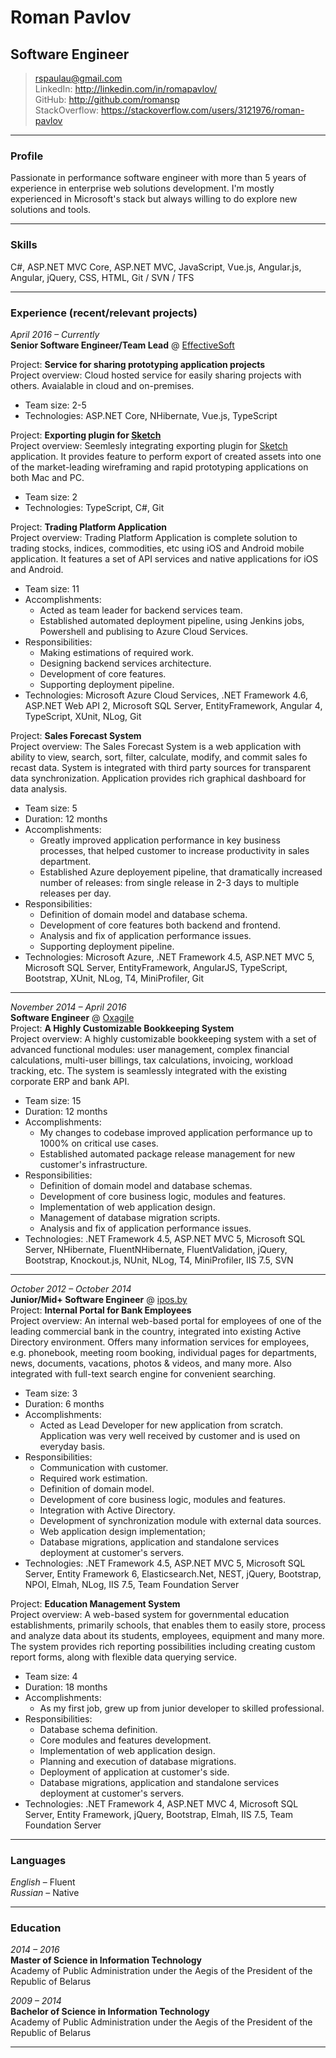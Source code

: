 <link rel="stylesheet" href="markdown.css" />

# Roman Pavlov
## Software Engineer

> [rspaulau@gmail.com](rspaulau@gmail.com)  
> LinkedIn: http://linkedin.com/in/romapavlov/  
> GitHub: http://github.com/romansp  
> StackOverflow: https://stackoverflow.com/users/3121976/roman-pavlov

------

### Profile

Passionate in performance software engineer with more than 5 years of experience in enterprise web solutions development. I'm mostly experienced in Microsoft's stack but always willing to do explore new solutions and tools.

------

### Skills

C#, ASP.NET MVC Core, ASP.NET MVC, JavaScript, Vue.js, Angular.js, Angular, jQuery, CSS, HTML, Git / SVN / TFS

------

### Experience (recent/relevant projects)

*April 2016 &ndash; Currently*  
**Senior Software Engineer/Team Lead** @ [EffectiveSoft](https://effectivesoft.com) 

Project: **Service for sharing prototyping application projects**  
Project overview: Cloud hosted service for easily sharing projects with others. Avaialable in cloud and on-premises.
* Team size: 2-5
* Technologies: ASP.NET Core, NHibernate, Vue.js, TypeScript 

Project: **Exporting plugin for [Sketch](https://sketchapp.com)**  
Project overview: Seemlesly integrating exporting plugin for [Sketch](https://sketchapp.com) application. It provides feature to perform export of created assets into one of the market-leading wireframing and rapid prototyping applications on both Mac and PC.   
* Team size: 2
* Technologies: TypeScript, C#, Git 

Project: **Trading Platform Application**  
Project overview: Trading Platform Application is complete solution to trading stocks, indices, commodities, etc using iOS and Android mobile application. It features a set of API services and native applications for iOS and Android.   
* Team size: 11
* Accomplishments:
  * Acted as team leader for backend services team.
  * Established automated deployment pipeline, using Jenkins jobs, Powershell and publising to Azure Cloud Services.
* Responsibilities:
  * Making estimations of required work.
  * Designing backend services architecture.
  * Development of core features.
  * Supporting deployment pipeline.
* Technologies: Microsoft Azure Cloud Services, .NET Framework 4.6, ASP.NET Web API 2, Microsoft SQL Server, EntityFramework, Angular 4, TypeScript, XUnit, NLog, Git 

Project: **Sales Forecast System**  
Project overview: The Sales Forecast System is a web application with ability to view, search, sort, filter, calculate, modify, and commit sales fo recast data. System is integrated with third party sources for transparent data synchronization. Application provides rich graphical dashboard for data analysis.
* Team size: 5
* Duration: 12 months
* Accomplishments:
  * Greatly improved application performance in key business processes, that helped customer to increase productivity in sales department.
  * Established Azure deployement pipeline, that dramatically increased number of releases: from single release in 2-3 days to multiple releases per day.
* Responsibilities:
  * Definition of domain model and database schema.
  * Development of core features both backend and frontend.
  * Analysis and fix of application performance issues.  
  * Supporting deployment pipeline.
* Technologies: Microsoft Azure, .NET Framework 4.5, ASP.NET MVC 5, Microsoft SQL Server, EntityFramework, AngularJS, TypeScript, Bootstrap, XUnit, NLog, T4, MiniProfiler, Git 

------

*November 2014 &ndash; April 2016*  
**Software Engineer** @ [Oxagile](https://oxagile.com)  
Project: **A Highly Customizable Bookkeeping System**  
Project overview: A highly customizable bookkeeping system with a set of advanced functional modules: user management, complex financial calculations, multi-user billings, tax calculations, invoicing, workload tracking, etc. The system is seamlessly integrated with the existing corporate ERP and bank API.  
* Team size: 15
* Duration: 12 months
* Accomplishments:
  * My changes to codebase improved application performance up to 1000% on critical use cases.
  * Established automated package release management for new customer's infrastructure.
* Responsibilities:
  * Definition of domain model and database schemas.
  * Development of core business logic, modules and features.
  * Implementation of web application design.
  * Management of database migration scripts.
  * Analysis and fix of application performance issues.
* Technologies: .NET Framework 4.5, ASP.NET MVC 5, Microsoft SQL Server, NHibernate, FluentNHibernate, FluentValidation, jQuery, Bootstrap, Knockout.js, NUnit, NLog, T4, MiniProfiler, IIS 7.5, SVN

------

*October 2012 &ndash; October 2014*  
**Junior/Mid+ Software Engineer** @ [ipos.by](http://ipos.by)  
Project: **Internal Portal for Bank Employees**  
Project overview: An internal web-based portal for employees of one of the leading commercial bank in the country, integrated into existing Active Directory environment. Offers many information services for employees, e.g. phonebook, meeting room booking, individual pages for departments, news, documents, vacations, photos & videos, and many more. Also integrated with full-text search engine for convenient searching.  
* Team size: 3
* Duration: 6 months
* Accomplishments:
  * Acted as Lead Developer for new application from scratch. Application was very well received by customer and is used on everyday basis.
* Responsibilities:
  * Communication with customer.
  * Required work estimation.
  * Definition of domain model.
  * Development of core business logic, modules and features.
  * Integration with Active Directory.
  * Development of synchronization module with external data sources.
  * Web application design implementation;
  * Database migrations, application and standalone services deployment at customer's servers.
* Technologies: .NET Framework 4.5, ASP.NET MVC 5, Microsoft SQL Server, Entity Framework 6, Elasticsearch.Net, NEST, jQuery, Bootstrap, NPOI, Elmah, NLog, IIS 7.5, Team Foundation Server

Project: **Education Management System**  
Project overview: A web-based system for governmental education establishments, primarily schools, that enables them to easily store, process and analyze data about its students, employees, equipment and many more. The system provides rich reporting possibilities including creating custom report forms, along with flexible data querying service.  
* Team size: 4
* Duration: 18 months
* Accomplishments:
  * As my first job, grew up from junior developer to skilled professional.
* Responsibilities:
  * Database schema definition.
  * Core modules and features development.
  * Implementation of web application design.
  * Planning and execution of database migrations.
  * Deployment of application at customer's side.
  * Database migrations, application and standalone services deployment at customer's servers.
* Technologies: .NET Framework 4, ASP.NET MVC 4, Microsoft SQL Server, Entity Framework, jQuery, Bootstrap, Elmah, IIS 7.5, Team Foundation Server

------

### Languages

*English* &ndash; Fluent  
*Russian* &ndash; Native  

------

### Education
*2014 &ndash; 2016*  
**Master of Science in Information Technology**  
Academy of Public Administration under the Aegis of the President of the Republic of Belarus

*2009 &ndash; 2014*  
**Bachelor of Science in Information Technology**  
Academy of Public Administration under the Aegis of the President of the Republic of Belarus

------